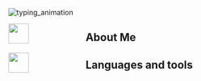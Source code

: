 ![typing_animation](https://user-images.githubusercontent.com/113862277/213325661-681d7eed-9ff4-45bf-8bf8-83439d27de38.gif)


<img align="left" width="40px" style="padding-right:100px" src="https://media.tenor.com/OEVHQbll_KwAAAAi/cat-memes-cats.gif"/>

‎ ‎ About Me
---

<img align="left" width="40px" style="padding-right:100px" src="https://media.tenor.com/RpXukdyagxsAAAAi/angry-fox.gif"/>

‎ ‎ Languages and tools
---
